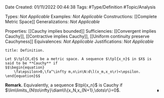 <div class="topSpace"></div>

Date Created: 01/11/2022 00:44:38
Tags: #Type/Definition #Topic/Analysis

Types: _Not Applicable_
Examples: _Not Applicable_
Constructions: [[Complete Metric Space]]
Generalizations: _Not Applicable_

Properties: [[Cauchy implies bounded]]
Sufficiencies: [[Convergent implies Cauchy]], [[Contractive implies Cauchy]], [[Uniform continuity preserve Cauchyness]]
Equivalences: _Not Applicable_
Justifications: _Not Applicable_

``` ad-Definition
title: Definition.

Let $\tpl{X,d}$ be a metric space. A sequence $\tpl{x_n}$ in $X$ is said to be **Cauchy** if
$$\begin{equation}
    \fa\epsilon>0,\fa^\infty m,n\in\N:d\l(x_m,x_n\r)<\epsilon.
\end{equation}$$

```

<b>Remark.</b> Equivalently, a sequence $\tpl{x_n}$ is Cauchy if $\lim\limits_{N\to\infty}\diam\l\{x_N,x_{N+1},\dots\r\}=0$.<span style="float:right;">$\blacklozenge$</span>
